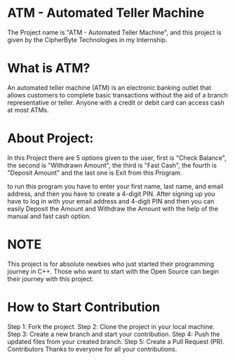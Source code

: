 # ATM - Automated Teller Machine
The Project name is "ATM - Automated Teller Machine", and this project is given by the CipherByte Technologies in my Internship.

# What is ATM?
An automated teller machine (ATM) is an electronic banking outlet that allows customers to complete basic transactions without the aid of a branch representative or teller. Anyone with a credit or debit card can access cash at most ATMs.

# About Project:
In this Project there are 5 options given to the user, first is "Check Balance", the second is "Withdrawn Amount", the third is "Fast Cash", the fourth is "Deposit Amount" and the last one is Exit from this Program.

to run this program you have to enter your first name, last name, and email address, and then you have to create a 4-digit PIN. After signing up you have to log in with your email address and 4-digit PIN and then you can easily Deposit the Amount and Withdraw the Amount with the help of the manual and fast cash option.

# NOTE
This project is for absolute newbies who just started their programming journey in C++. Those who want to start with the Open Source can begin their journey with this project.

# How to Start Contribution
Step 1: Fork the project.
Step 2: Clone the project in your local machine.
Step 3: Create a new branch and start your contribution.
Step 4: Push the updated files from your created branch.
Step 5: Create a Pull Request (PR).
Contributors
Thanks to everyone for all your contributions.

